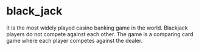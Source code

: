 # black_jack
It is the most widely played casino banking game in the world. Blackjack players do not compete against each other.  The game is a comparing card game where each player competes against the dealer. 
